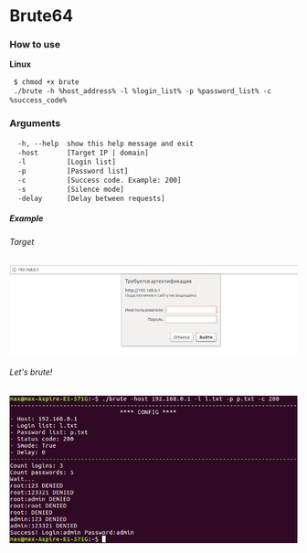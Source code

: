 # Brute64 

### How to use
**Linux**

     $ chmod +x brute
     ./brute -h %host_address% -l %login_list% -p %password_list% -c %success_code%
### Arguments
      -h, --help  show this help message and exit
      -host       [Target IP | domain]
      -l          [Login list]
      -p          [Password list]
      -c          [Success code. Example: 200]
      -s          [Silence mode]
      -delay      [Delay between requests]

##### Example

###### Target 

![Alt text](/info/target.png)

###### Let's brute!

![Alt text](/info/example.png)